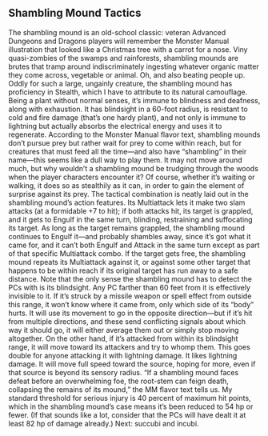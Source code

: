 ## Shambling Mound Tactics

The shambling mound is an old-school classic: veteran Advanced Dungeons and Dragons players will remember the Monster Manual illustration that looked like a Christmas tree with a carrot for a nose. Viny quasi-zombies of the swamps and rainforests, shambling mounds are brutes that tramp around indiscriminately ingesting whatever organic matter they come across, vegetable or animal. Oh, and also beating people up.
Oddly for such a large, ungainly creature, the shambling mound has proficiency in Stealth, which I have to attribute to its natural camouflage. Being a plant without normal senses, it’s immune to blindness and deafness, along with exhaustion. It has blindsight in a 60-foot radius, is resistant to cold and fire damage (that’s one hardy plant), and not only is immune to lightning but actually absorbs the electrical energy and uses it to regenerate.
According to the Monster Manual flavor text, shambling mounds don’t pursue prey but rather wait for prey to come within reach, but for creatures that must feed all the time—and also have “shambling” in their name—this seems like a dull way to play them. It may not move around much, but why wouldn’t a shambling mound be trudging through the woods when the player characters encounter it? Of course, whether it’s waiting or walking, it does so as stealthily as it can, in order to gain the element of surprise against its prey.
The tactical combination is neatly laid out in the shambling mound’s action features. Its Multiattack lets it make two slam attacks (at a formidable +7 to hit); if both attacks hit, its target is grappled, and it gets to Engulf in the same turn, blinding, restraining and suffocating its target. As long as the target remains grappled, the shambling mound continues to Engulf it—and probably shambles away, since it’s got what it came for, and it can’t both Engulf and Attack in the same turn except as part of that specific Multiattack combo. If the target gets free, the shambling mound repeats its Multiattack against it, or against some other target that happens to be within reach if its original target has run away to a safe distance.
Note that the only sense the shambling mound has to detect the PCs with is its blindsight. Any PC farther than 60 feet from it is effectively invisible to it. If it’s struck by a missile weapon or spell effect from outside this range, it won’t know where it came from, only which side of its “body” hurts. It will use its movement to go in the opposite direction—but if it’s hit from multiple directions, and these send conflicting signals about which way it should go, it will either average them out or simply stop moving altogether. On the other hand, if it’s attacked from within its blindsight range, it will move toward its attackers and try to whomp them. This goes double for anyone attacking it with lightning damage. It likes lightning damage. It will move full speed toward the source, hoping for more, even if that source is beyond its sensory radius.
“If a shambling mound faces defeat before an overwhelming foe, the root-stem can feign death, collapsing the remains of its mound,” the MM flavor text tells us. My standard threshold for serious injury is 40 percent of maximum hit points, which in the shambling mound’s case means it’s been reduced to 54 hp or fewer. (If that sounds like a lot, consider that the PCs will have dealt it at least 82 hp of damage already.)
Next: succubi and incubi.
